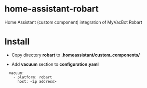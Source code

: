 # home-assistant-robart
Home Assistant (custom component) integration of MyVacBot Robart

# Install
- Copy directory **robart** to **.homeassistant/custom_components/**

- Add **vacuum** section to **configuration.yaml**

```
  vacuum:                                                                                                                                      
    - platform: robart                                                                                                                         
      host: <ip address>
```
  
